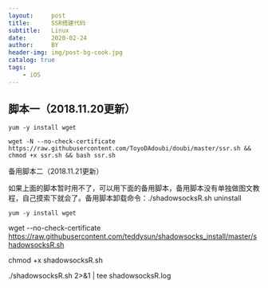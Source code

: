 ```yaml
---
layout:     post
title:      SSR搭建代码
subtitle:   Linux
date:       2020-02-24
author:     BY
header-img: img/post-bg-cook.jpg
catalog: true
tags:
    - iOS
---
```


## 脚本一（2018.11.20更新）

	yum -y install wget

	wget -N --no-check-certificate https://raw.githubusercontent.com/ToyoDAdoubi/doubi/master/ssr.sh && chmod +x ssr.sh && bash ssr.sh
备用脚本二（2018.11.21更新）

如果上面的脚本暂时用不了，可以用下面的备用脚本，备用脚本没有单独做图文教程，自己摸索下就会了。备用脚本卸载命令：./shadowsocksR.sh uninstall

	yum -y install wget

wget --no-check-certificate https://raw.githubusercontent.com/teddysun/shadowsocks_install/master/shadowsocksR.sh

chmod +x shadowsocksR.sh

./shadowsocksR.sh 2>&1 | tee shadowsocksR.log
